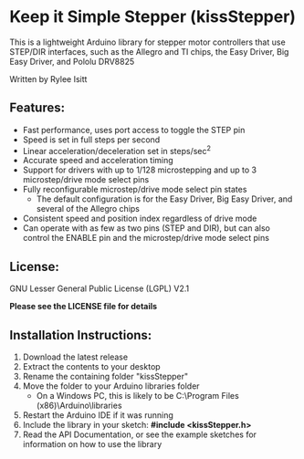 # Keep it Simple Stepper (kissStepper)
This is a lightweight Arduino library for stepper motor controllers that use STEP/DIR interfaces, such as the Allegro and TI chips, the Easy Driver, Big Easy Driver, and Pololu DRV8825

Written by Rylee Isitt

## Features:
* Fast performance, uses port access to toggle the STEP pin
* Speed is set in full steps per second
* Linear acceleration/deceleration set in steps/sec<sup>2</sup>
* Accurate speed and acceleration timing
* Support for drivers with up to 1/128 microstepping and up to 3 microstep/drive mode select pins
* Fully reconfigurable microstep/drive mode select pin states
	* The default configuration is for the Easy Driver, Big Easy Driver, and several of the Allegro chips
* Consistent speed and position index regardless of drive mode
* Can operate with as few as two pins (STEP and DIR), but can also control the ENABLE pin and the microstep/drive mode select pins

## License:
GNU Lesser General Public License (LGPL) V2.1

**Please see the LICENSE file for details**

## Installation Instructions:
1. Download the latest release
2. Extract the contents to your desktop
3. Rename the containing folder "kissStepper"
4. Move the folder to your Arduino libraries folder
	* On a Windows PC, this is likely to be C:\Program Files (x86)\Arduino\libraries
5. Restart the Arduino IDE if it was running
6. Include the library in your sketch: **#include &lt;kissStepper.h&gt;**
7. Read the API Documentation, or see the example sketches for information on how to use the library
